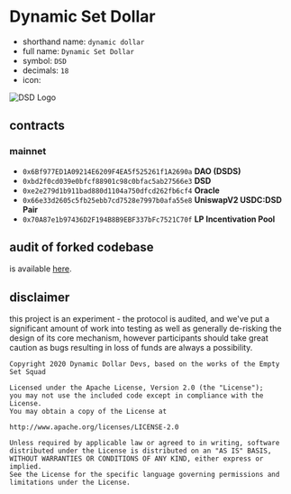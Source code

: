 # Dynamic Set Dollar

- shorthand name: `dynamic dollar`
- full name: `Dynamic Set Dollar`
- symbol: `DSD`
- decimals: `18`
- icon:

![DSD Logo](https://dsd.finance/logo.png)

## contracts
### mainnet
- `0x6Bf977ED1A09214E6209F4EA5f525261f1A2690a` **DAO (DSDS)**
- `0xbd2f0cd039e0bfcf88901c98c0bfac5ab27566e3` **DSD**
- `0xe2e279d1b911bad880d1104a750dfcd262fb6cf4` **Oracle**
- `0x66e33d2605c5fb25ebb7cd7528e7997b0afa55e8` **UniswapV2 USDC:DSD Pair**
- `0x70A87e1b97436D2F194B8B9EBF337bFc7521C70f` **LP Incentivation Pool**

## audit of forked codebase

is available [here](https://github.com/dynamicdollardevs/dsd/blob/master/audit/REP-Dollar-06-11-20.pdf).

## disclaimer
this project is an experiment - the protocol is audited, and we've put a significant amount of work into testing as well as generally de-risking the design of its core mechanism, however participants should take great caution as bugs resulting in loss of funds are always a possibility.

```
Copyright 2020 Dynamic Dollar Devs, based on the works of the Empty Set Squad

Licensed under the Apache License, Version 2.0 (the "License");
you may not use the included code except in compliance with the License.
You may obtain a copy of the License at

http://www.apache.org/licenses/LICENSE-2.0

Unless required by applicable law or agreed to in writing, software
distributed under the License is distributed on an "AS IS" BASIS,
WITHOUT WARRANTIES OR CONDITIONS OF ANY KIND, either express or implied.
See the License for the specific language governing permissions and
limitations under the License.
```